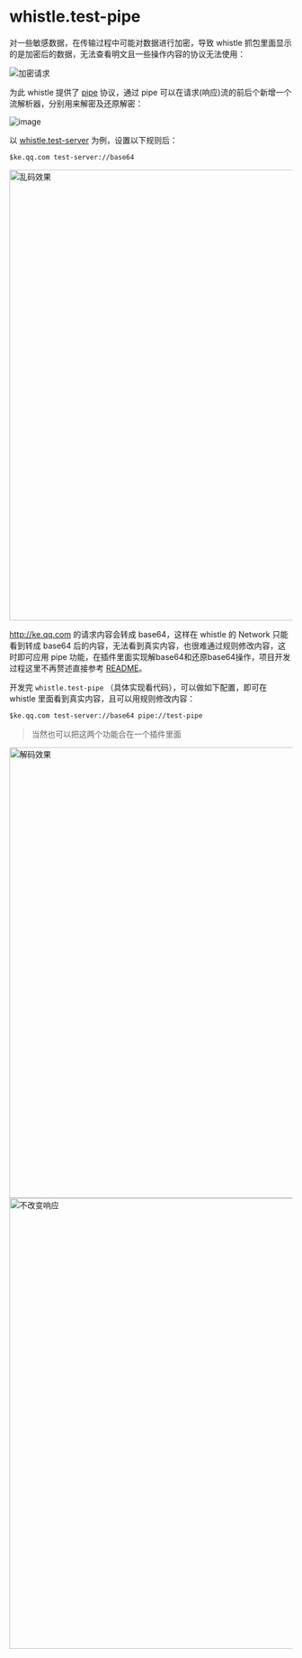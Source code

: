 # whistle.test-pipe
对一些敏感数据，在传输过程中可能对数据进行加密，导致 whistle 抓包里面显示的是加密后的数据，无法查看明文且一些操作内容的协议无法使用：

![加密请求](https://user-images.githubusercontent.com/11450939/71642948-040cae80-2cee-11ea-9cd7-18c0bc1f9ebb.png)

为此 whistle 提供了 [pipe](https://wproxy.org/whistle/rules/pipe.html) 协议，通过 pipe 可以在请求(响应)流的前后个新增一个流解析器，分别用来解密及还原解密：

![image](https://user-images.githubusercontent.com/11450939/71643162-b47bb200-2cf0-11ea-915b-9882810ef858.png)

以 [whistle.test-server](https://github.com/whistle-plugins/examples/tree/master/whistle.test-server) 为例，设置以下规则后：
``` txt
$ke.qq.com test-server://base64
```

<img src="https://user-images.githubusercontent.com/11450939/71643218-9f535300-2cf1-11ea-93f6-0e39e3bf713a.png" width="800" alt="乱码效果">

http://ke.qq.com 的请求内容会转成 base64，这样在 whistle 的 Network 只能看到转成 base64 后的内容，无法看到真实内容，也很难通过规则修改内容，这时即可应用 pipe 功能，在插件里面实现解base64和还原base64操作，项目开发过程这里不再赘述直接参考 [README](../README.md)。

开发完 `whistle.test-pipe` （具体实现看代码），可以做如下配置，即可在 whistle 里面看到真实内容，且可以用规则修改内容：
``` txt
$ke.qq.com test-server://base64 pipe://test-pipe
```

> 当然也可以把这两个功能合在一个插件里面

<img src="https://user-images.githubusercontent.com/11450939/71643276-91ea9880-2cf2-11ea-8aff-3b8332622867.png" width="800" alt="解码效果">

<img src="https://user-images.githubusercontent.com/11450939/71643279-9c0c9700-2cf2-11ea-85f9-0841e7502404.png" width="800" alt="不改变响应">
